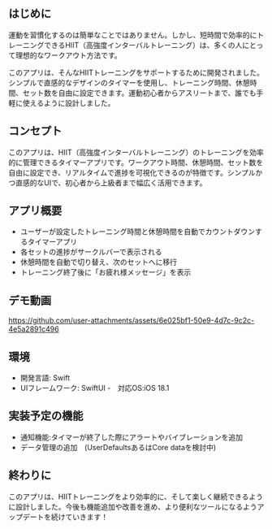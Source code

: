 はじめに
--
運動を習慣化するのは簡単なことではありません。しかし、短時間で効率的にトレーニングできるHIIT（高強度インターバルトレーニング）は、多くの人にとって理想的なワークアウト方法です。

このアプリは、そんなHIITトレーニングをサポートするために開発されました。シンプルで直感的なデザインのタイマーを使用し、トレーニング時間、休憩時間、セット数を自由に設定できます。運動初心者からアスリートまで、誰でも手軽に使えるように設計しました。

コンセプト
--
このアプリは、HIIT（高強度インターバルトレーニング）のトレーニングを効率的に管理できるタイマーアプリです。ワークアウト時間、休憩時間、セット数を自由に設定でき、リアルタイムで進捗を可視化できるのが特徴です。シンプルかつ直感的なUIで、初心者から上級者まで幅広く活用できます。

アプリ概要
--
- ユーザーが設定したトレーニング時間と休憩時間を自動でカウントダウンするタイマーアプリ
- 各セットの進捗がサークルバーで表示される
- 休憩時間を自動で切り替え、次のセットへに移行
- トレーニング終了後に「お疲れ様メッセージ」を表示

デモ動画
--


https://github.com/user-attachments/assets/6e025bf1-50e9-4d7c-9c2c-4e5a2891c496




環境
--
- 開発言語: Swift
- UIフレームワーク: SwiftUI
-　対応OS:iOS 18.1

実装予定の機能
--
- 通知機能:タイマーが終了した際にアラートやバイブレーションを追加
- データ管理の追加　(UserDefaultsあるはCore dataを検討中)

終わりに
--
このアプリは、HIITトレーニングをより効率的に、そして楽しく継続できるように設計しました。今後も機能追加や改善を進め、より便利なツールになるようアップデートを続けていきます！
